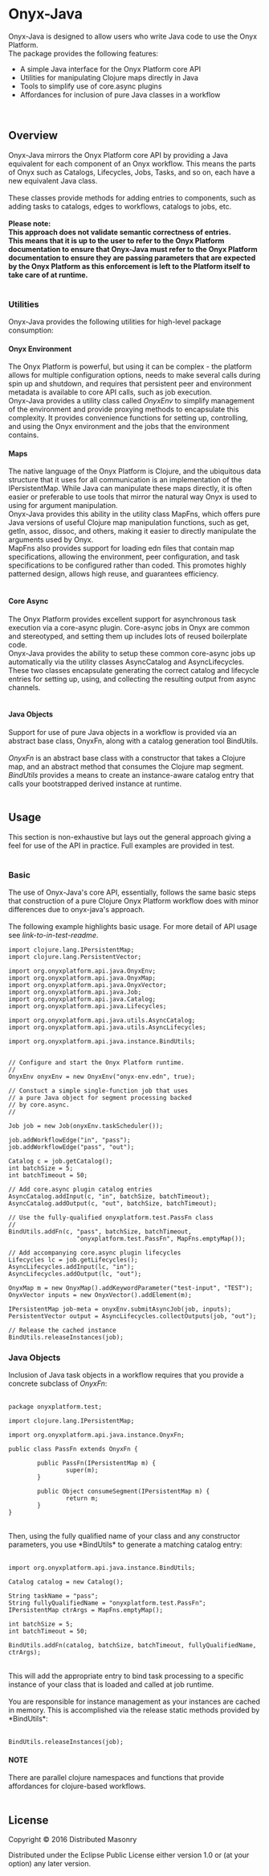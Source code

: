 # Onyx-Java

Onyx-Java is designed to allow users who write Java code to use the Onyx Platform.
<br>
The package provides the following features:
<ul>
<li>A simple Java interface for the Onyx Platform core API</li>
<li>Utilities for manipulating Clojure maps directly in Java</li>
<li>Tools to simplify use of core.async plugins</li>
<li>Affordances for inclusion of pure Java classes in a workflow</li>
</ul>
<br>

## Overview
Onyx-Java mirrors the Onyx Platform core API by providing a Java equivalent for each component of an Onyx workflow. This means the parts of Onyx such as Catalogs, Lifecycles, Jobs, Tasks, and so on, each have a new equivalent Java class.
<br><br>
These classes provide methods for adding entries to components, such as adding tasks to catalogs, edges to workflows, catalogs to jobs, etc.
<br><br>
<strong>Please note:
<br>
This approach does not validate semantic correctness of entries.
<br>
This means that it is up to the user to refer to the Onyx Platform documentation to ensure that  Onyx-Java must refer to the Onyx Platform documentation to ensure they are passing parameters that are expected by the Onyx Platform as this enforcement is left to the Platform itself to take care of at runtime.</strong>
<br><br>
### Utilities

Onyx-Java provides the following utilities for high-level package consumption:

#### Onyx Environment

The Onyx Platform is powerful, but using it can be complex - the platform allows for multiple configuration options, needs to make several calls during spin up and shutdown, and requires that persistent peer and environment metadata is available to core API calls, such as job execution.
<br>
Onyx-Java provides a utility class called *OnyxEnv* to simplify management of the environment and provide proxying methods to encapsulate this complexity. It provides convenience functions for setting up, controlling, and using the Onyx environment and the jobs that the environment contains.

#### Maps

The native language of the Onyx Platform is Clojure, and the ubiquitous data structure that it uses for all communication is an implementation of the IPersistentMap. While Java can manipulate these maps directly, it is often easier or preferable to use tools that mirror the natural way Onyx is used to using for argument manipulation.
<br>
Onyx-Java provides this ability in the utility class MapFns, which offers pure Java versions of useful Clojure map manipulation functions, such as get, getIn, assoc, dissoc, and others, making it easier to directly manipulate the arguments used by Onyx.
<br>
MapFns also provides support for loading edn files that contain map specifications, allowing the environment, peer configuration, and task specifications to be configured rather than coded. This promotes highly patterned design, allows high reuse, and guarantees efficiency.
<br><br>

#### Core Async
The Onyx Platform provides excellent support for asynchronous task execution via a core-async plugin. Core-async jobs in Onyx are common and stereotyped, and setting them up includes lots of reused boilerplate code.
<br>
Onyx-Java provides the ability to setup these common core-async jobs up automatically via the utility classes AsyncCatalog and AsyncLifecycles. These two classes encapsulate generating the correct catalog and lifecycle entries for setting up, using, and collecting the resulting output from async channels.
<br><br>

#### Java Objects

Support for use of pure Java objects in a workflow is provided via an abstract base class, OnyxFn, along with a catalog generation tool BindUtils. <br>
<br>
*OnyxFn* is an abstract base class with a constructor that takes a Clojure map, and an abstract method that consumes the Clojure map segment. *BindUtils* provides a means to create an instance-aware catalog entry that calls your bootstrapped derived instance at runtime.<br>
<br>

## Usage

This section is non-exhaustive but lays out the general approach giving a feel for use of the API in practice. Full examples are provided in test.<br>
<br>

### Basic

The use of Onyx-Java's core API, essentially, follows the same basic steps that construction of a pure Clojure Onyx Platform workflow does with minor differences due to onyx-java's approach.  <br>
<br>
The following example highlights basic usage. For more detail of API usage see *link-to-in-test-readme*. <br>

```
import clojure.lang.IPersistentMap;
import clojure.lang.PersistentVector;

import org.onyxplatform.api.java.OnyxEnv;
import org.onyxplatform.api.java.OnyxMap;
import org.onyxplatform.api.java.OnyxVector;
import org.onyxplatform.api.java.Job;
import org.onyxplatform.api.java.Catalog;
import org.onyxplatform.api.java.Lifecycles;

import org.onyxplatform.api.java.utils.AsyncCatalog;
import org.onyxplatform.api.java.utils.AsyncLifecycles;

import org.onyxplatform.api.java.instance.BindUtils;


// Configure and start the Onyx Platform runtime.
//
OnyxEnv onyxEnv = new OnyxEnv("onyx-env.edn", true);

// Constuct a simple single-function job that uses
// a pure Java object for segment processing backed
// by core.async.
//

Job job = new Job(onyxEnv.taskScheduler());

job.addWorkflowEdge("in", "pass");
job.addWorkflowEdge("pass", "out");

Catalog c = job.getCatalog();
int batchSize = 5;
int batchTimeout = 50;

// Add core.async plugin catalog entries
AsyncCatalog.addInput(c, "in", batchSize, batchTimeout);
AsyncCatalog.addOutput(c, "out", batchSize, batchTimeout);

// Use the fully-qualified onyxplatform.test.PassFn class
//
BindUtils.addFn(c, "pass", batchSize, batchTimeout,
                   "onyxplatform.test.PassFn", MapFns.emptyMap());

// Add accompanying core.async plugin lifecycles
Lifecycles lc = job.getLifecycles();
AsyncLifecycles.addInput(lc, "in");
AsyncLifecycles.addOutput(lc, "out");

OnyxMap m = new OnyxMap().addKeywordParameter("test-input", "TEST");
OnyxVector inputs = new OnyxVector().addElement(m);

IPersistentMap job-meta = onyxEnv.submitAsyncJob(job, inputs);
PersistentVector output = AsyncLifecycles.collectOutputs(job, "out");

// Release the cached instance
BindUtils.releaseInstances(job);
```


### Java Objects

Inclusion of Java task objects in a workflow requires that you provide a concrete subclass of *OnyxFn*:<br>
<br>

```
package onyxplatform.test;

import clojure.lang.IPersistentMap;

import org.onyxplatform.api.java.instance.OnyxFn;

public class PassFn extends OnyxFn {

        public PassFn(IPersistentMap m) {
                super(m);
        }

        public Object consumeSegment(IPersistentMap m) {
                return m;
        }
}
```

<br>
Then, using the fully qualified name of your class and any constructor parameters, you use *BindUtils* to generate a matching catalog entry:<br>
<br>

```
import org.onyxplatform.api.java.instance.BindUtils;

Catalog catalog = new Catalog();

String taskName = "pass";
String fullyQualifiedName = "onyxplatform.test.PassFn";
IPersistentMap ctrArgs = MapFns.emptyMap();

int batchSize = 5;
int batchTimeout = 50;

BindUtils.addFn(catalog, batchSize, batchTimeout, fullyQualifiedName, ctrArgs);
```

<br>
This will add the appropriate entry to bind task processing to a specific instance of your class that is loaded and called at job runtime.<br>
<br>
You are responsible for instance management as your instances are cached in memory. This is accomplished via the release static methods provided by *BindUtils*:<br>
<br>

```
BindUtils.releaseInstances(job);
```

#### **NOTE**

There are parallel clojure namespaces and functions that provide affordances for clojure-based workflows. <br>
<br>


## License

Copyright © 2016 Distributed Masonry

Distributed under the Eclipse Public License either version 1.0 or (at
your option) any later version.<br>
<br>
